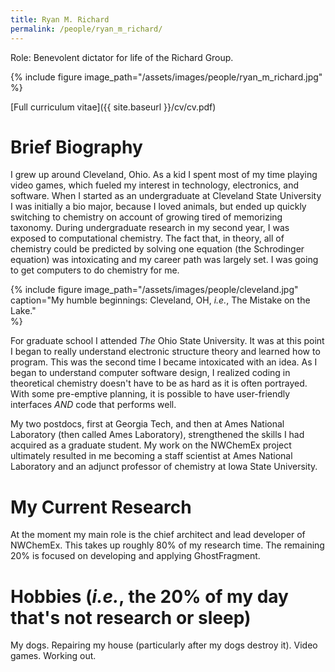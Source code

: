 ```yaml
---
title: Ryan M. Richard
permalink: /people/ryan_m_richard/
---
```


Role: Benevolent dictator for life of the Richard Group.

{% include figure image_path="/assets/images/people/ryan_m_richard.jpg" %}

[Full curriculum vitae]({{ site.baseurl }}/cv/cv.pdf)

# Brief Biography

I grew up around Cleveland, Ohio. As a kid I spent most of my time playing
video games, which fueled my interest in technology, electronics, and software. 
When I started as an undergraduate at Cleveland State University I was 
initially a bio major, because I loved animals, but ended up quickly switching 
to chemistry on account of growing tired of memorizing taxonomy. During 
undergraduate research in my second year, I was exposed to computational
chemistry. The fact that, in theory, all of chemistry could be predicted by 
solving one equation (the Schrodinger equation) was intoxicating and my career
path was largely set. I was going to get computers to do chemistry for me.

{% include figure image_path="/assets/images/people/cleveland.jpg"
                  caption="My humble beginnings: Cleveland, OH, *i.e.*, 
                  The Mistake on the Lake."                 
%}

For graduate school I attended *The* Ohio State University. It was at this point
I began to really understand electronic structure theory and learned  how to 
program. This was the second time I became intoxicated with an idea. As I began
to understand computer software design, I realized coding in theoretical
chemistry doesn't have to be as hard as it is often portrayed. With some
pre-emptive planning, it is possible to have user-friendly interfaces *AND*
code that performs well.

My two postdocs, first at Georgia Tech, and then at Ames National Laboratory
(then called Ames Laboratory), strengthened the skills I had acquired as a
graduate student. My work on the NWChemEx project ultimately resulted in me 
becoming a staff scientist at Ames National Laboratory and an adjunct 
professor of chemistry at Iowa State University.

# My Current Research

At the moment my main role is the chief architect and lead developer of 
NWChemEx. This takes up roughly 80% of my research time. The remaining 20%
is focused on developing and applying GhostFragment. 

# Hobbies (*i.e.*, the 20% of my day that's not research or sleep)

My dogs. Repairing my house (particularly after my dogs destroy it). Video 
games. Working out.

